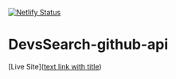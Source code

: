 [![Netlify Status](https://api.netlify.com/api/v1/badges/53232a7b-2656-4d95-bad1-545458fc91e8/deploy-status)](https://app.netlify.com/sites/devs-search/deploys)
# DevsSearch-github-api
[Live Site]([text link with title](https://devs-search.netlify.app/ "Devs Search"))

